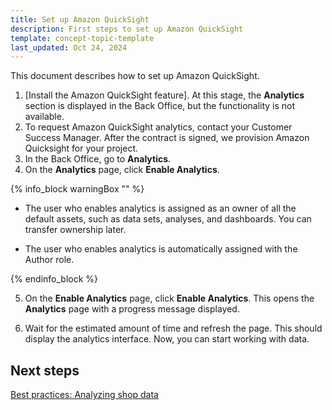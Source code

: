 ```yaml
---
title: Set up Amazon QuickSight
description: First steps to set up Amazon QuickSight
template: concept-topic-template
last_updated: Oct 24, 2024
---
```


This document describes how to set up Amazon QuickSight.

1. [Install the Amazon QuickSight feature].
  At this stage, the **Analytics** section is displayed in the Back Office, but the functionality is not available.
2. To request Amazon QuickSight analytics, contact your Customer Success Manager.
  After the contract is signed, we provision Amazon Quicksight for your project.
3. In the Back Office, go to **Analytics**.
4. On the **Analytics** page, click **Enable Analytics**.

{% info_block warningBox "" %}

* The user who enables analytics is assigned as an owner of all the default assets, such as data sets, analyses, and dashboards. You can transfer ownership later.

* The user who enables analytics is automatically assigned with the Author role.


{% endinfo_block %}  

5. On the **Enable Analytics** page, click **Enable Analytics**.
  This opens the **Analytics** page with a progress message displayed.

6. Wait for the estimated amount of time and refresh the page.
  This should display the analytics interface. Now, you can start working with data.

## Next steps

[Best practices: Analyzing shop data]()  
